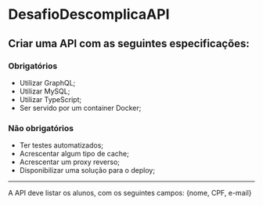 # DesafioDescomplicaAPI

## Criar uma API com as seguintes especificações:
### Obrigatórios
-  Utilizar GraphQL;
-  Utilizar MySQL;
-  Utilizar TypeScript;
-  Ser servido por um container Docker;

### Não obrigatórios
-  Ter testes automatizados;
-  Acrescentar algum tipo de cache;
-  Acrescentar um proxy reverso;
-  Disponibilizar uma solução para o deploy;

---
A API deve listar os alunos, com os seguintes campos: {nome, CPF, e-mail}
